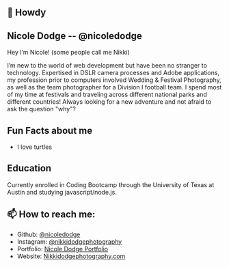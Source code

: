 ## 👋 Howdy

## Nicole Dodge -- @nicoledodge  
Hey I’m Nicole! (some people call me Nikki) 
  
I’m new to the world of web development but have been no stranger to technology. Expertised in DSLR camera processes and Adobe applications, my profession prior to computers involved Wedding & Festival Photography, as well as the team photographer for a Division I football team. I spend most of my time at festivals and traveling across different national parks and different countries! Always looking for a new adventure and not afraid to ask the question "why"?

## Fun Facts about me 
* I love turtles

## Education 
Currently enrolled in Coding Bootcamp through the University of Texas at Austin and studying javascript/node.js. 

## 📫 How to reach me: 
* Github: [@nicoledodge](https://github.com/nicoledodge)  
* Instagram: [@nikkidodgephotography](https://www.instagram.com/nikkidodgephotography/)
* Portfolio: [Nicole Dodge Portfolio](https://nicoledodge.github.io/Portfolio-Page/)
* Website: [Nikkidodgephotography.com](https://nikkidodgephotography.com/)

<!---
nicoledodge/nicoledodge is a ✨ special ✨ repository because its `README.md` (this file) appears on your GitHub profile.
You can click the Preview link to take a look at your changes.
--->
